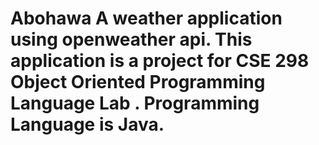 # Abohawa A weather application using openweather api. This application is a project for CSE 298 Object Oriented Programming Language Lab . Programming Language is Java. 
